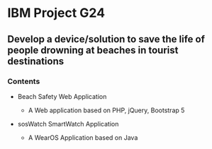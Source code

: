 # IBM Project G24

## Develop a device/solution to save the life of people drowning at beaches in tourist destinations

### Contents

- Beach Safety Web Application
    - A Web application based on PHP, jQuery, Bootstrap 5

- sosWatch SmartWatch Application
    - A WearOS Application based on Java
